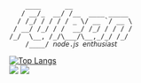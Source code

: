 ```
    ____      __               
   / __/_  __/ /__  ____ _____ 
  / /_/ / / / / _ \/ __ `/ __ \
 / __/ /_/ / /  __/ /_/ / / / /
/_/  \__, /_/\___/\__,_/_/ /_/ 
    /____/ 𝘯𝘰𝘥𝘦.𝘫𝘴 𝘦𝘯𝘵𝘩𝘶𝘴𝘪𝘢𝘴𝘵
```
[![Top Langs](https://github-readme-stats.vercel.app/api/top-langs?username=fylean&show_icons=true&theme=dark&locale=en&layout=compact)](https://github.com/anuraghazra/github-readme-stats)  
![](https://komarev.com/ghpvc/?username=fylean&color=blueviolet&style=for-the-badge)
![](https://hit.yhype.me/github/profile?user_id=116766115)   
